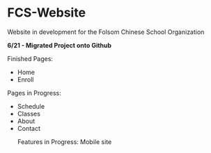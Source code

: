 # FCS-Website
Website in development for the Folsom Chinese School Organization

<b>6/21 - Migrated Project onto Github</b>

Finished Pages:
<ul> 
  <li>Home</li>
  <li>Enroll</li>
</ul>
Pages in Progress: 
<ul>
  <li>Schedule</li>
  <li>Classes</li>
  <li>About</li>
  <li>Contact</li>

Features in Progress: Mobile site

